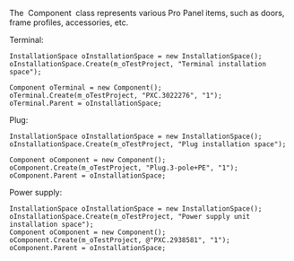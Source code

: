 The  Component  class represents various Pro Panel items, such as doors, frame profiles, accessories, etc.

Terminal:

 ``` 
 InstallationSpace oInstallationSpace = new InstallationSpace();
 oInstallationSpace.Create(m_oTestProject, "Terminal installation space");
 
 Component oTerminal = new Component();
 oTerminal.Create(m_oTestProject, "PXC.3022276", "1");
 oTerminal.Parent = oInstallationSpace;
 ``` 

Plug:

 ``` 
 InstallationSpace oInstallationSpace = new InstallationSpace();
 oInstallationSpace.Create(m_oTestProject, "Plug installation space");
 
 Component oComponent = new Component();
 oComponent.Create(m_oTestProject, "Plug.3-pole+PE", "1");
 oComponent.Parent = oInstallationSpace;
 ``` 

Power supply:

 ``` 
 InstallationSpace oInstallationSpace = new InstallationSpace();
 oInstallationSpace.Create(m_oTestProject, "Power supply unit installation space");
 Component oComponent = new Component();
 oComponent.Create(m_oTestProject, @"PXC.2938581", "1");
 oComponent.Parent = oInstallationSpace;
 ``` 